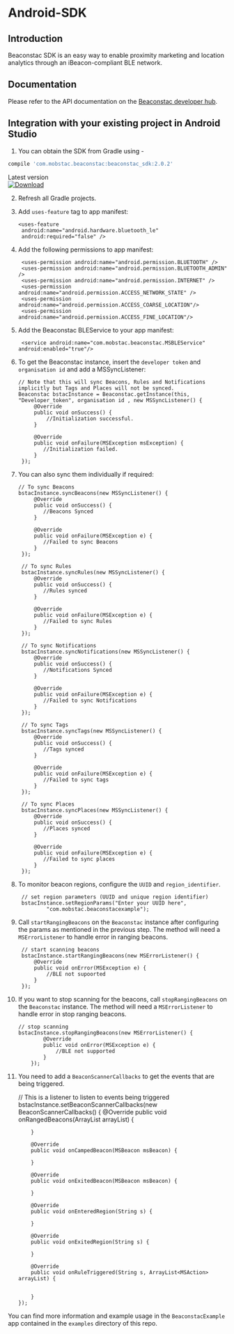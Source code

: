 # Android-SDK

## Introduction

Beaconstac SDK is an easy way to enable proximity marketing and location analytics through an iBeacon-compliant BLE network.

## Documentation

Please refer to the API documentation on the [Beaconstac developer hub](http://docs.beaconstac.com/docs/references/android/).

## Integration with your existing project in Android Studio

1. You can obtain the SDK from Gradle using -
```groovy
compile 'com.mobstac.beaconstac:beaconstac_sdk:2.0.2'
```
Latest version<br>
 [ ![Download](https://api.bintray.com/packages/mobstac/maven/beaconstac_sdk/images/download.svg) ](https://bintray.com/mobstac/maven/beaconstac_sdk/_latestVersion)

2. Refresh all Gradle projects. 

3. Add `uses-feature` tag to app manifest:

       <uses-feature
        android:name="android.hardware.bluetooth_le"
        android:required="false" />
        
4. Add the following permissions to app manifest:

        <uses-permission android:name="android.permission.BLUETOOTH" />
        <uses-permission android:name="android.permission.BLUETOOTH_ADMIN" />
        <uses-permission android:name="android.permission.INTERNET" />
        <uses-permission android:name="android.permission.ACCESS_NETWORK_STATE" />
        <uses-permission android:name="android.permission.ACCESS_COARSE_LOCATION"/>
        <uses-permission android:name="android.permission.ACCESS_FINE_LOCATION"/>
        
5. Add the Beaconstac BLEService to your app manifest:

        <service android:name="com.mobstac.beaconstac.MSBLEService" android:enabled="true"/>        

6. To get the Beaconstac instance, insert the `developer token` and `organisation id` and add a MSSyncListener:

       // Note that this will sync Beacons, Rules and Notifications implicitly but Tags and Places will not be synced.   
       Beaconstac bstacInstance = Beaconstac.getInstance(this, "Developer_token", organisation id , new MSSyncListener() {
            @Override
            public void onSuccess() {
                //Initialization successful.
            }

            @Override
            public void onFailure(MSException msException) {
               //Initialization failed.
            }
        });    
        
7. You can also sync them individually if required:

       // To sync Beacons
       bstacInstance.syncBeacons(new MSSyncListener() {
            @Override
            public void onSuccess() {
               //Beacons Synced
            }

            @Override
            public void onFailure(MSException e) {
               //Failed to sync Beacons
            }
        });
        
        // To sync Rules
        bstacInstance.syncRules(new MSSyncListener() {
            @Override
            public void onSuccess() {
               //Rules synced
            }

            @Override
            public void onFailure(MSException e) {
               //Failed to sync Rules
            }
        });
        
        // To sync Notifications
        bstacInstance.syncNotifications(new MSSyncListener() {
            @Override
            public void onSuccess() {
               //Notifications Synced
            }

            @Override
            public void onFailure(MSException e) {
               //Failed to sync Notifications
            }
        });
        
        // To sync Tags
        bstacInstance.syncTags(new MSSyncListener() {
            @Override
            public void onSuccess() {
               //Tags synced
            }

            @Override
            public void onFailure(MSException e) {
               //Failed to sync tags
            }
        });
        
        // To sync Places
        bstacInstance.syncPlaces(new MSSyncListener() {
            @Override
            public void onSuccess() {
               //Places synced
            }

            @Override
            public void onFailure(MSException e) {
               //Failed to sync places
            }
        });
   
        
8. To monitor beacon regions, configure the `UUID` and `region_identifier`.

        // set region parameters (UUID and unique region identifier)
        bstacInstance.setRegionParams("Enter your UUID here",
                "com.mobstac.beaconstacexample");
                
9. Call `startRangingBeacons` on the `Beaconstac` instance after configuring the params as mentioned in the previous step. The method will need a `MSErrorListener` to handle error in ranging beacons.

        // start scanning beacons
        bstacInstance.startRangingBeacons(new MSErrorListener() {
            @Override
            public void onError(MSException e) {
                //BLE not supoorted
            }
        });
        
10. If you want to stop scanning for the beacons, call `stopRangingBeacons` on the `Beaconstac` instance. The method will need a `MSErrorListener` to handle error in stop ranging beacons.

        // stop scanning
        bstacInstance.stopRangingBeacons(new MSErrorListener() {
                @Override
                public void onError(MSException e) {
                    //BLE not supported
                }
            });
            
11. You need to add a `BeaconScannerCallbacks` to get the events that are being triggered.

       // This is a listener to listen to events being triggered
       bstacInstance.setBeaconScannerCallbacks(new BeaconScannerCallbacks() {
            @Override
            public void onRangedBeacons(ArrayList<MSBeacon> arrayList) {
               
            }

            @Override
            public void onCampedBeacon(MSBeacon msBeacon) {
                
            }

            @Override
            public void onExitedBeacon(MSBeacon msBeacon) {
                
            }

            @Override
            public void onEnteredRegion(String s) {
                
            }

            @Override
            public void onExitedRegion(String s) {
                
            }

            @Override
            public void onRuleTriggered(String s, ArrayList<MSAction> arrayList) {
                

            }
        }); 
            
You can find more information and example usage in the `BeaconstacExample` app contained in the `examples` directory of this repo.
